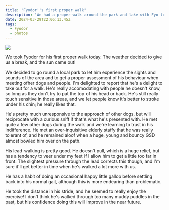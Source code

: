 ```yaml
---
title: 'Fyodor''s first proper walk'
description: 'We had a proper walk around the park and lake with Fyo today.'
date: 2024-03-29T22:06:13.45Z
tags:
  - Fyodor
  - photos
---
```

<span class="pixelcard">
  <span class="pixelitems">
    <a class="no-indicator" href="https://pix.thewalkingdeaf.social/i/web/post/679378679077907271">
      <img src="https://pix.thewalkingdeaf.social/storage/m/_v2/637734190710399001/062ac74bd-fb82c6/CMwgtp2UVPzX/PLgJeoRukw0SYGVrY3zAhZV8RbrUWVsnFf1Yo4eK.png"/>
    </a>
  </span>
</span>

We took Fyodor for his first proper walk today. The weather decided to give us a break, and the sun came out!

We decided to go round a local park to let him experience the sights and sounds of the area and to get a proper assessment of his behaviour when meeting ofher dogs and people. I'm delighted to report that he's a delight to take out for a walk. He's really accomodating with people he doesn't know, so long as they don't try to pat the top of his head or back. He's still really touch sensitive in those areas, and we let people know it's better to stroke under his chin; he really likes that.

He's pretty much unresponsive to the approach of other dogs, but will reciprocate with a curious sniff if that's what he's presented with. He met quite a few other dogs during the walk and we're learning to trust in his indifference. He met an over-inquisitive elderly staffy that he was really tolerant of, and he remained aloof when a huge, young and bouncy GSD almost bowled him over on the path.

His lead-walking is pretty good. He doesn't pull, which is a huge relief, but has a tendency to veer under my feet if I allow him to get a little too far in front. The slightest pressure through the lead corrects this though, and I'm sure it'll get better in time when he's walked a lot more with us. 

He has a habit of doing an occasional happy little gallop before settling back into his normal gait, although this is more endearing than problematic.

He took the distance in his stride, and he seemed to really enjoy the exercise! I don't think he's walked through too many muddy puddles in the past, but his confidence doing this will improve in the near future.